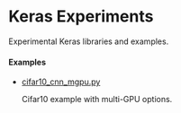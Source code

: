 # Keras Experiments
Experimental Keras libraries and examples.


#### Examples
* [cifar10\_cnn\_mgpu.py](examples/cifar10_cnn_mgpu.py)

    Cifar10 example with multi-GPU options.

